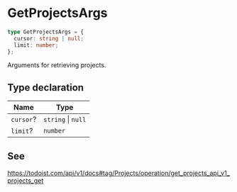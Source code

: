 # GetProjectsArgs

```ts
type GetProjectsArgs = {
  cursor: string | null;
  limit: number;
};
```

Arguments for retrieving projects.

## Type declaration

| Name | Type |
| ------ | ------ |
| <a id="cursor"></a> `cursor`? | `string` \| `null` |
| <a id="limit"></a> `limit`? | `number` |

## See

https://todoist.com/api/v1/docs#tag/Projects/operation/get_projects_api_v1_projects_get
